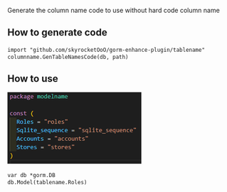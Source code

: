 Generate the column name code to use without hard code column name

## How to generate code
```
import "github.com/skyrocketOoO/gorm-enhance-plugin/tablename"
columnname.GenTableNamesCode(db, path)
```

## How to use
![alt text](image.png)
```
var db *gorm.DB
db.Model(tablename.Roles)
```
